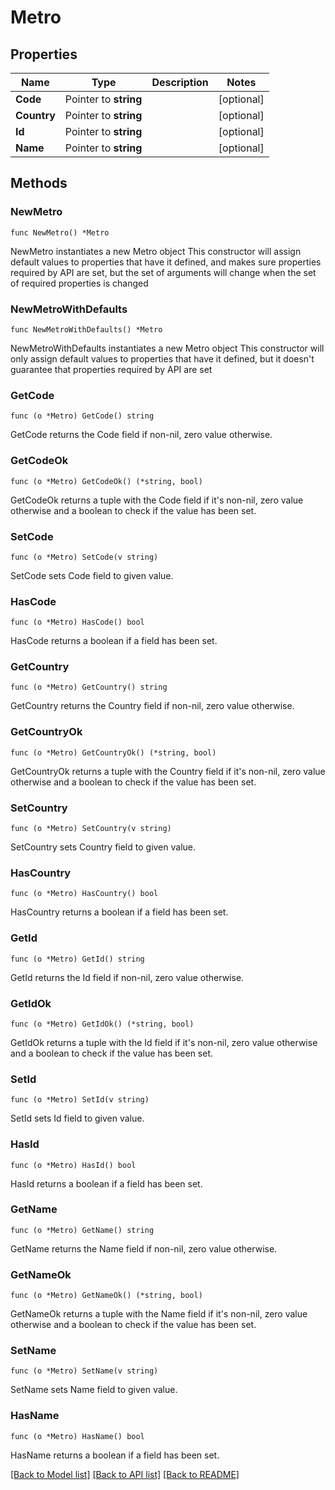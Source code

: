 # Metro

## Properties

Name | Type | Description | Notes
------------ | ------------- | ------------- | -------------
**Code** | Pointer to **string** |  | [optional] 
**Country** | Pointer to **string** |  | [optional] 
**Id** | Pointer to **string** |  | [optional] 
**Name** | Pointer to **string** |  | [optional] 

## Methods

### NewMetro

`func NewMetro() *Metro`

NewMetro instantiates a new Metro object
This constructor will assign default values to properties that have it defined,
and makes sure properties required by API are set, but the set of arguments
will change when the set of required properties is changed

### NewMetroWithDefaults

`func NewMetroWithDefaults() *Metro`

NewMetroWithDefaults instantiates a new Metro object
This constructor will only assign default values to properties that have it defined,
but it doesn't guarantee that properties required by API are set

### GetCode

`func (o *Metro) GetCode() string`

GetCode returns the Code field if non-nil, zero value otherwise.

### GetCodeOk

`func (o *Metro) GetCodeOk() (*string, bool)`

GetCodeOk returns a tuple with the Code field if it's non-nil, zero value otherwise
and a boolean to check if the value has been set.

### SetCode

`func (o *Metro) SetCode(v string)`

SetCode sets Code field to given value.

### HasCode

`func (o *Metro) HasCode() bool`

HasCode returns a boolean if a field has been set.

### GetCountry

`func (o *Metro) GetCountry() string`

GetCountry returns the Country field if non-nil, zero value otherwise.

### GetCountryOk

`func (o *Metro) GetCountryOk() (*string, bool)`

GetCountryOk returns a tuple with the Country field if it's non-nil, zero value otherwise
and a boolean to check if the value has been set.

### SetCountry

`func (o *Metro) SetCountry(v string)`

SetCountry sets Country field to given value.

### HasCountry

`func (o *Metro) HasCountry() bool`

HasCountry returns a boolean if a field has been set.

### GetId

`func (o *Metro) GetId() string`

GetId returns the Id field if non-nil, zero value otherwise.

### GetIdOk

`func (o *Metro) GetIdOk() (*string, bool)`

GetIdOk returns a tuple with the Id field if it's non-nil, zero value otherwise
and a boolean to check if the value has been set.

### SetId

`func (o *Metro) SetId(v string)`

SetId sets Id field to given value.

### HasId

`func (o *Metro) HasId() bool`

HasId returns a boolean if a field has been set.

### GetName

`func (o *Metro) GetName() string`

GetName returns the Name field if non-nil, zero value otherwise.

### GetNameOk

`func (o *Metro) GetNameOk() (*string, bool)`

GetNameOk returns a tuple with the Name field if it's non-nil, zero value otherwise
and a boolean to check if the value has been set.

### SetName

`func (o *Metro) SetName(v string)`

SetName sets Name field to given value.

### HasName

`func (o *Metro) HasName() bool`

HasName returns a boolean if a field has been set.


[[Back to Model list]](../README.md#documentation-for-models) [[Back to API list]](../README.md#documentation-for-api-endpoints) [[Back to README]](../README.md)



